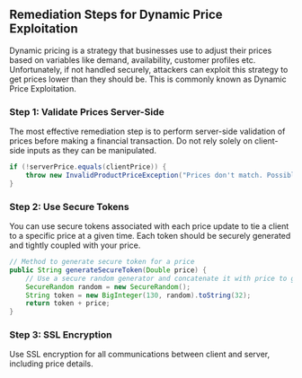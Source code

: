 

## Remediation Steps for Dynamic Price Exploitation

Dynamic pricing is a strategy that businesses use to adjust their prices based on variables like demand, availability, customer profiles etc. Unfortunately, if not handled securely, attackers can exploit this strategy to get prices lower than they should be. This is commonly known as Dynamic Price Exploitation.

### Step 1: Validate Prices Server-Side 
The most effective remediation step is to perform server-side validation of prices before making a financial transaction. Do not rely solely on client-side inputs as they can be manipulated.
```java
if (!serverPrice.equals(clientPrice)) {
    throw new InvalidProductPriceException("Prices don't match. Possible Price Tampering Detected!!");
}
```

### Step 2: Use Secure Tokens
You can use secure tokens associated with each price update to tie a client to a specific price at a given time. Each token should be securely generated and tightly coupled with your price.

```java
// Method to generate secure token for a price
public String generateSecureToken(Double price) {
    // Use a secure random generator and concatenate it with price to generate the token.
    SecureRandom random = new SecureRandom();
    String token = new BigInteger(130, random).toString(32);
    return token + price;
}
```

### Step 3: SSL Encryption
Use SSL encryption for all communications between client and server, including price details. 